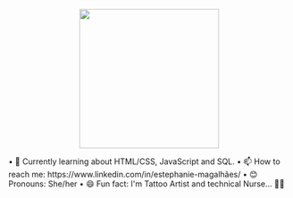 
<p align="center">
  <img width="250" src="https://github.com/Estephaniemagalhaes/Estephaniemagalhaes/blob/main/HI%2C%20There.gif">
</p>




<p>• 🔭 Currently learning about HTML/CSS, JavaScript and SQL. 
• 📫 How to reach me: https://www.linkedin.com/in/estephanie-magalhães/
• 😊 Pronouns: She/her
• 😄 Fun fact: I'm Tattoo Artist and technical Nurse... 😵‍💫</p>
